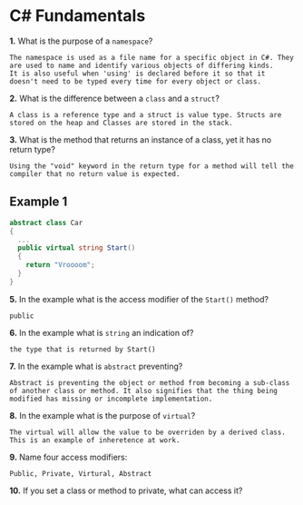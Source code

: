 # C# Fundamentals


**1.** What is the purpose of a `namespace`?
<!-- enter you answer in the space below -->
```
The namespace is used as a file name for a specific object in C#. They are used to name and identify various objects of differing kinds.
It is also useful when 'using' is declared before it so that it doesn't need to be typed every time for every object or class.
```
**2.** What is the difference between a `class` and a `struct`?
<!-- enter you answer in the space below -->
```
A class is a reference type and a struct is value type. Structs are stored on the heap and Classes are stored in the stack.
```
**3.** What is the method that returns an instance of a class, yet it has no return type?
<!-- enter you answer in the space below -->
```
Using the "void" keyword in the return type for a method will tell the compiler that no return value is expected.
```
## Example 1
```c#
abstract class Car
{
  ...
  public virtual string Start()
  {
    return "Vroooom";
  }
}
```
**5.** In the example what is the access modifier of the `Start()` method?
<!-- enter you answer in the space below -->
```
public
```
**6.** In the example what is `string` an indication of?
<!-- enter you answer in the space below -->
```
the type that is returned by Start()
```
**7.** In the example what is `abstract` preventing?
<!-- enter you answer in the space below -->
```
Abstract is preventing the object or method from becoming a sub-class of another class or method. It also signifies that the thing being modified has missing or incomplete implementation.
```
**8.** In the example what is the purpose of `virtual`?
<!-- enter you answer in the space below -->
```
The virtual will allow the value to be overriden by a derived class. This is an example of inheretence at work.
```
**9.** Name four access modifiers:
<!-- enter you answer in the space below -->
```
Public, Private, Virtural, Abstract
```
**10.** If you set a class or method to private, what can access it?
<!-- enter you answer in the space below -->
```

```